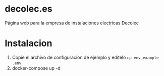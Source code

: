 # decolec.es
Página web para la empresa de instalaciones electricas Decolec

Instalacion
===========
1. Copie el archivo de configuración de ejemplo y edítelo `cp env_example .env`.
2. docker-compose up -d

